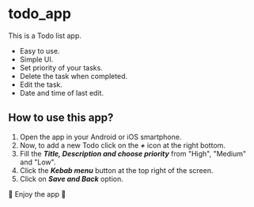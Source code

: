 # todo_app

This is a Todo list app.

- Easy to use.
- Simple UI.
- Set priority of your tasks.
- Delete the task when completed.
- Edit the task.
- Date and time of last edit.

## How to use this app?

1. Open the app in your Android or iOS smartphone.
2. Now, to add a new Todo click on the ***+*** icon at the right bottom.
3. Fill the ***Title, Description and choose priority*** from "High", "Medium" and "Low".
4. Click the ***Kebab menu*** button at the top right of the screen.
5. Click on ***Save and Back*** option.

🤗 Enjoy the app 🙏
